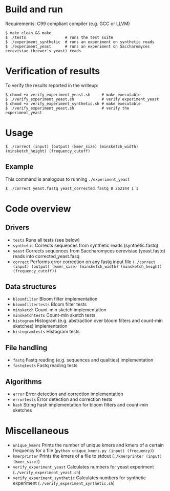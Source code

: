 # Build and run

Requirements: C99 compliant compiler (e.g. GCC or LLVM)

```
$ make clean && make
$ ./tests                 # runs the test suite
$ ./experiment_synthetic  # runs an experiment on synthetic reads
$ ./experiment_yeast      # runs an experiment on Saccharomyces cerevisiae (brewer's yeast) reads
```

# Verification of results

To verify the results reported in the writeup:

```
$ chmod +x verify_experiment_yeast.sh     # make executable
$ ./verify_experiment_yeast.sh            # verify experiment_yeast
$ chmod +x verify_experiment_synthetic.sh # make executable
$ ./verify_experiment_yeast.sh            # verify the experiment_yeast
```

# Usage

```
$ ./correct (input) (output) (kmer_size) (minsketch_width) (minsketch_height) (frequency_cutoff)
```

## Example

This command is analogous to running `./experiment_yeast`

```
$ ./correct yeast.fastq yeast_corrected.fastq 8 262144 1 1
```

# Code overview

## Drivers
- `tests` Runs all tests (see below)
- `synthetic` Corrects sequences from synthetic reads (synthetic.fastq)
- `yeast` Corrects sequences from Saccharomyces cerevisiae (yeast.fastq) reads into corrected_yeast.fasq
- `correct` Performs error correction on any fastq input file `(./correct (input) (output) (kmer_size) (minsketch_width) (minsketch_height) (frequency_cutoff))`

## Data structures
- `bloomfilter` Bloom filter implementation
- `bloomfiltertests` Bloom filter tests
- `minsketch` Count-min sketch implementation
- `minsketchtests` Count-min sketch tests
- `histogram` Histogram (e.g. abstraction over bloom filters and count-min sketches) implementation
- `histogramtests` Histogram tests

## File handling
- `fastq` Fastq reading (e.g. sequences and qualities) implementation
- `fastqtests` Fastq reading tests

## Algorithms
- `error` Error detection and correction implementation
- `errortests` Error detection and correction tests
- `hash` String hash implementation for bloom filters and count-min sketches

# Miscellaneous
- `unique_kmers` Prints the number of unique kmers and kmers of a certain frequency for a file (`python unique_kmers.py (input) (frequency)`) 
- `kmerprinter` Prints the kmers of a file to stdout (`./kmerprinter (input) (kmer_size)`)
- `verify_experiment_yeast` Calculates numbers for yeast experiment (`./verify_experiment_yeast.sh`)
- `verify_experiment_synthetic` Calculates numbers for synthetic experiment (`./verify_experiment_synthetic.sh`)